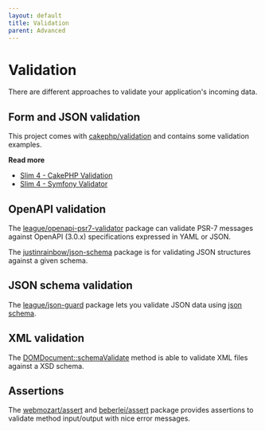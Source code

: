 ```yaml
---
layout: default
title: Validation
parent: Advanced
---
```


# Validation

There are different approaches to validate your application's incoming data.

## Form and JSON validation

This project comes with [cakephp/validation](https://github.com/cakephp/validation)
and contains some validation examples.

**Read more**

* [Slim 4 - CakePHP Validation](https://ko-fi.com/s/5f182b4b22)
* [Slim 4 - Symfony Validator](https://ko-fi.com/s/5f182b4b22)

## OpenAPI validation

The [league/openapi-psr7-validator](https://github.com/thephpleague/openapi-psr7-validator)
package can validate PSR-7 messages against OpenAPI (3.0.x) specifications expressed in YAML or JSON.

The [justinrainbow/json-schema](https://github.com/justinrainbow/json-schema) package is
for validating JSON structures against a given schema.

## JSON schema validation

The [league/json-guard](https://json-guard.thephpleague.com/) package lets you validate JSON data
using [json schema](https://json-schema.org/).

## XML validation

The [DOMDocument::schemaValidate](https://www.php.net/manual/en/domdocument.schemavalidate.php)
method is able to validate XML files against a XSD schema.

## Assertions

The [webmozart/assert](https://github.com/webmozart/assert) and
[beberlei/assert](https://github.com/beberlei/assert)
package provides assertions to validate method input/output with nice error messages.

